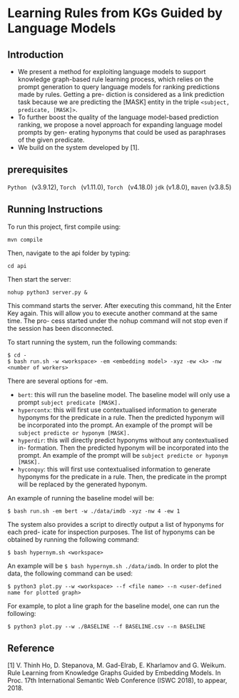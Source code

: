 # Learning Rules from KGs Guided by Language Models
## Introduction ##
* We present a method for exploiting language models to support knowledge
graph-based rule learning process, which relies on the prompt generation to
query language models for ranking predictions made by rules. Getting a pre-
diction is considered as a link prediction task because we are predicting the
[MASK] entity in the triple ```<subject, predicate, [MASK]>```.
* To further boost the quality of the language model-based prediction ranking,
we propose a novel approach for expanding language model prompts by gen-
erating hyponyms that could be used as paraphrases of the given predicate.
* We build on the system developed by [1].
## prerequisites ##
```Python ``` (v3.9.12), ```Torch ``` (v1.11.0), ```Torch ``` (v4.18.0)
```jdk``` (v1.8.0), ```maven``` (v3.8.5)
## Running Instructions ##
To run this project, first compile using:
```
mvn compile
```
Then, navigate to the api folder by typing:
```
cd api
```
Then start the server:
```
nohup python3 server.py &
```
This command starts the server. After executing this command, hit the Enter Key
again. This will allow you to execute another command at the same time. The pro-
cess started under the nohup command will not stop even if the session has been
disconnected.

To start running the system, run the following commands:
```
$ cd -
$ bash run.sh -w <workspace> -em <embedding model> -xyz -ew <λ> -nw <number of workers>
```
There are several options for -em.
* ```bert```: this will run the baseline model. The baseline model will only use a
prompt ```subject predicate [MASK].```
* ```hypercontx```: this will first use contextualised information to generate hyponyms
for the predicate in a rule. Then the predicted hyponym will be incorporated
into the prompt. An example of the prompt will be ```subject predicte or hyponym [MASK].```
* ```hyperdir```: this will directly predict hyponyms without any contextualised in-
formation. Then the predicted hyponym will be incorporated into the prompt.
An example of the prompt will be ```subject predicte or hyponym [MASK].```
* ```hyconquy```: this will first use contextualised information to generate hyponyms
for the predicate in a rule. Then, the predicate in the prompt will be replaced
by the generated hyponym.

An example of running the baseline model will be:
```
$ bash run.sh -em bert -w ./data/imdb -xyz -nw 4 -ew 1
```
The system also provides a script to directly output a list of hyponyms for each pred-
icate for inspection purposes. The list of hyponyms can be obtained by running the
following command:
```
$ bash hypernym.sh <workspace>
```
An example will be ```$ bash hypernym.sh ./data/imdb```.
In order to plot the data, the following command can be used:
```
$ python3 plot.py --w <workspace> --f <file name> --n <user-defined name for plotted graph>
```
For example, to plot a line graph for the baseline model, one can run the following:
```
$ python3 plot.py --w ./BASELINE --f BASELINE.csv --n BASELINE
```
## Reference ##
[1] V. Thinh Ho, D. Stepanova, M. Gad-Elrab, E. Kharlamov and G. Weikum. Rule Learning from Knowledge Graphs Guided by Embedding Models. In Proc. 17th International Semantic Web Conference (ISWC 2018), to appear, 2018.
